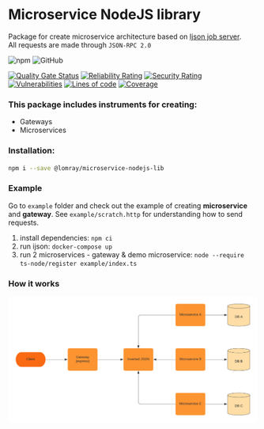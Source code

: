 # Microservice NodeJS library

Package for create microservice architecture based on [Ijson job server](https://github.com/lega911/ijson).   
All requests are made through `JSON-RPC 2.0`

![npm](https://img.shields.io/npm/v/@lomray/microservice-nodejs-lib)
![GitHub](https://img.shields.io/github/license/Lomray-Software/microservice-nodejs-lib)

[![Quality Gate Status](https://sonarqube-proxy.lomray.com/status/Lomray-Software_microservice-nodejs-lib?token=e8287c0b621c488e0a9fac83cb53763a)](https://sonarqube.lomray.com/dashboard?id=Lomray-Software_microservice-nodejs-lib)
[![Reliability Rating](https://sonarqube-proxy.lomray.com/reliability/Lomray-Software_microservice-nodejs-lib?token=e8287c0b621c488e0a9fac83cb53763a)](https://sonarqube.lomray.com/dashboard?id=Lomray-Software_microservice-nodejs-lib)
[![Security Rating](https://sonarqube-proxy.lomray.com/security/Lomray-Software_microservice-nodejs-lib?token=e8287c0b621c488e0a9fac83cb53763a)](https://sonarqube.lomray.com/dashboard?id=Lomray-Software_microservice-nodejs-lib)
[![Vulnerabilities](https://sonarqube-proxy.lomray.com/vulnerabilities/Lomray-Software_microservice-nodejs-lib?token=e8287c0b621c488e0a9fac83cb53763a)](https://sonarqube.lomray.com/dashboard?id=Lomray-Software_microservice-nodejs-lib)
[![Lines of code](https://sonarqube-proxy.lomray.com/lines/Lomray-Software_microservice-nodejs-lib?token=e8287c0b621c488e0a9fac83cb53763a)](https://sonarqube.lomray.com/dashboard?id=Lomray-Software_microservice-nodejs-lib)
[![Coverage](https://sonarqube-proxy.lomray.com/coverage/Lomray-Software_microservice-nodejs-lib?token=e8287c0b621c488e0a9fac83cb53763a)](https://sonarqube.lomray.com/dashboard?id=Lomray-Software_microservice-nodejs-lib)

### This package includes instruments for creating:
- Gateways
- Microservices

### Installation:
```bash
npm i --save @lomray/microservice-nodejs-lib
```

### Example
Go to `example` folder and check out the example of creating __microservice__ and __gateway__.
See `example/scratch.http` for understanding how to send requests.

1. install dependencies: `npm ci`
2. run ijson: `docker-compose up`
3. run 2 microservices - gateway & demo microservice: `node --require ts-node/register example/index.ts`

### How it works
![Diagram](example/diagram.png?raw=true "Diagram")
